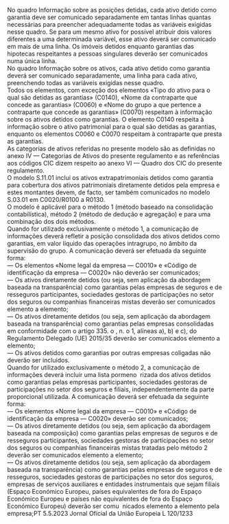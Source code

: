  
No quadro Informação sobre as posições detidas, cada ativo detido como garantia deve ser comunicado separadamente 
em tantas linhas quantas necessárias para preencher adequadamente todas as variáveis exigidas nesse quadro. Se para um 
mesmo ativo for possível atribuir dois valores diferentes a uma determinada variável, esse ativo deverá ser comunicado 
em mais de uma linha. Os imóveis detidos enquanto garantias das hipotecas respeitantes a pessoas singulares deverão 
ser comunicados numa única linha.  
No quadro Informação sobre os ativos, cada ativo detido como garantia deverá ser comunicado separadamente, uma 
linha para cada ativo, preenchendo todas as variáveis exigidas nesse quadro.  
Todos os elementos, com exceção dos elementos «Tipo do ativo para o qual são detidas as garantias» (C0140), «Nome da 
contraparte que concede as garantias» (C0060) e «Nome do grupo a que pertence a contraparte que concede as 
garantias» (C0070) respeitam à informação sobre os ativos detidos como garantias. O elemento C0140 respeita à 
informação sobre o ativo patrimonial para o qual são detidas as garantias, enquanto os elementos C0060 e C0070 
respeitam à contraparte que presta as garantias.  
As categorias de ativos referidas no presente modelo são as definidas no anexo IV — Categorias de Ativos do presente 
regulamento e as referências aos códigos CIC dizem respeito ao anexo VI — Quadro dos CIC do presente regulamento.  
O modelo S.11.01 inclui os ativos extrapatrimoniais detidos como garantia para cobertura dos ativos patrimoniais 
diretamente detidos pela empresa e estes montantes devem, de facto, ser também comunicados no modelo S.03.01 em 
C0020/R0100 a R0130.  
O modelo é aplicável para o método 1 (método baseado na consolidação contabilística), método 2 (método de dedução 
e agregação) e para uma combinação dos dois métodos.  
Quando for utilizado exclusivamente o método 1, a comunicação de informações deverá refletir a posição consolidada 
dos ativos detidos como garantias, em valor líquido das operações intragrupo, no âmbito da supervisão do grupo. A 
comunicação deverá ser efetuada da seguinte forma:  
— Os elementos «Nome legal da empresa — C0010» e «Código de identificação da empresa — C0020» não deverão ser 
comunicados;  
— Os ativos diretamente detidos (ou seja, sem aplicação da abordagem baseada na transparência) como garantias pelas 
empresas de seguros e de resseguros participantes, sociedades gestoras de participações no setor dos seguros ou 
companhias financeiras mistas deverão ser comunicados elemento a elemento;  
— Os ativos diretamente detidos (ou seja, sem aplicação da abordagem baseada na transparência) como garantias pelas 
empresas consolidadas em conformidade com o artigo 335.  o , n.  o 1, alíneas a), b) e c), do Regulamento Delegado (UE) 
2015/35 deverão ser comunicados elemento a elemento;  
— Os ativos detidos como garantias por outras empresas coligadas não deverão ser incluídos.  
Quando for utilizado exclusivamente o método 2, a comunicação de informações deverá incluir uma lista pormeno ­
rizada dos ativos detidos como garantias pelas empresas participantes, sociedades gestoras de participações no setor dos 
seguros e filiais, independentemente da parte proporcional utilizada. A comunicação deverá ser efetuada da seguinte 
forma:  
— Os elementos «Nome legal da empresa — C0010» e «Código de identificação da empresa — C0020» deverão ser 
comunicados;  
— Os ativos diretamente detidos (ou seja, sem aplicação da abordagem baseada na composição) como garantias pelas 
empresas de seguros e de resseguros participantes, sociedades gestoras de participações no setor dos seguros ou 
companhias financeiras mistas tratadas pelo método 2 deverão ser comunicados elemento a elemento;  
— Os ativos diretamente detidos (ou seja, sem aplicação da abordagem baseada na transparência) como garantias pelas 
empresas de seguros e de resseguros, sociedades gestoras de participações no setor dos seguros, empresas de serviços 
auxiliares e entidades instrumentais que sejam filiais (Espaço Económico Europeu, países equivalentes de fora do 
Espaço Económico Europeu e países não equivalentes de fora do Espaço Económico Europeu) deverão ser comu ­
nicados elemento a elemento pela empresa;PT  5.5.2023 Jornal Oficial da União Europeia L 120/1233